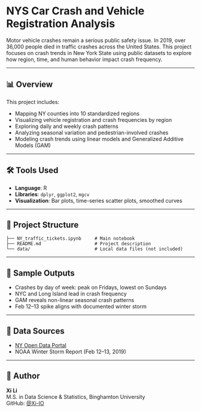 # NYS Car Crash and Vehicle Registration Analysis

Motor vehicle crashes remain a serious public safety issue. In 2019, over 36,000 people died in traffic crashes across the United States. This project focuses on crash trends in New York State using public datasets to explore how region, time, and human behavior impact crash frequency.

---

## 📊 Overview

This project includes:
- Mapping NY counties into 10 standardized regions
- Visualizing vehicle registration and crash frequencies by region
- Exploring daily and weekly crash patterns
- Analyzing seasonal variation and pedestrian-involved crashes
- Modeling crash trends using linear models and Generalized Additive Models (GAM)

---

## 🛠 Tools Used
- **Language**: R
- **Libraries**: `dplyr`, `ggplot2`, `mgcv`
- **Visualization**: Bar plots, time-series scatter plots, smoothed curves

---

## 📁 Project Structure
```
├── NY_traffic_tickets.ipynb     # Main notebook
├── README.md                    # Project description
└── data/                        # Local data files (not included)
```

---

## 📌 Sample Outputs
- Crashes by day of week: peak on Fridays, lowest on Sundays
- NYC and Long Island lead in crash frequency
- GAM reveals non-linear seasonal crash patterns
- Feb 12–13 spike aligns with documented winter storm

---

## 🔗 Data Sources
- [NY Open Data Portal]([https://data.ny.gov/](https://data.ny.gov/Transportation/Motor-Vehicle-Crashes-Case-Information-Three-Year-/e8ky-4vqe/about_data))
- NOAA Winter Storm Report (Feb 12–13, 2019)

---

## 👤 Author
**Xi Li**  
M.S. in Data Science & Statistics, Binghamton University  
GitHub: [@Xi-IO](https://github.com/Xi-IO)
